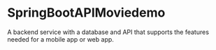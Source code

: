 # SpringBootAPIMoviedemo
A backend service with a database and API that supports the features needed for a mobile app or web app.
